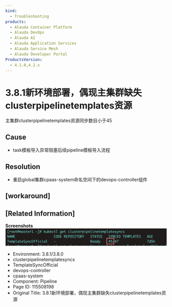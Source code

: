 ```yaml
---
kind:
  - Troubleshooting
products:
  - Alauda Container Platform
  - Alauda DevOps
  - Alauda AI
  - Alauda Application Services
  - Alauda Service Mesh
  - Alauda Developer Portal
ProductsVersion:
  - 4.1.0,4.2.x
---
```

<!-- A type of document that involves encountering a fault, diagnosing it, performing root cause analysis, and providing solutions. -->

# 3.8.1新环境部署，偶现主集群缺失clusterpipelinetemplates资源

主集群clusterpipelinetemplates资源同步数目小于45

## Cause
- task模板导入异常阻塞后续pipeline模板导入流程

## Resolution
- 重启global集群cpaas-system命名空间下的devops-controller组件

## [workaround]

## [Related Information]
**Screenshots**
![](assets/3-8-1xin-huan-jing-bu-shu-ou-xian-zhu-ji-qun-que-shi-clusterpipelinetemplateszi/image2022-4-29_17-43-55.png)
- Environment: 3.8.1/3.8.0
- clusterpipelinetemplatesyncs
- TemplateSyncOfficial
- devops-controller
- cpaas-system
- Component: Pipeline
- Page ID: 115508198
- Original Title: 3.8.1新环境部署，偶现主集群缺失clusterpipelinetemplates资源
